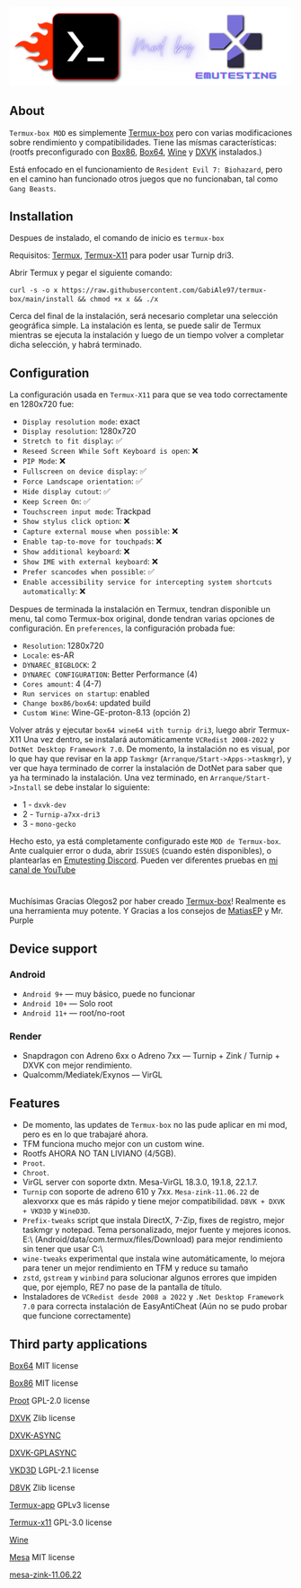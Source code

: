 ![logo](icon/logoEmuTesting.png "logo")

## About
`Termux-box MOD` es simplemente [Termux-box](https://github.com/olegos2/termux-box) pero con varias modificaciones sobre rendimiento y compatibilidades. Tiene las mísmas características: (rootfs preconfigurado con [Box86](https://github.com/ptitSeb/box86), [Box64](https://github.com/ptitSeb/box64), [Wine](https://www.winehq.org/) y [DXVK](https://github.com/doitsujin/dxvk) instalados.)

Está enfocado en el funcionamiento de `Resident Evil 7: Biohazard`, pero en el camino han funcionado otros juegos que no funcionaban, tal como `Gang Beasts`. 

## Installation
Despues de instalado, el comando de inicio es `termux-box`

Requisitos:
[Termux](https://f-droid.org/repo/com.termux_118.apk),
[Termux-X11](https://raw.githubusercontent.com/olegos2/termux-box/main/components/termux-x11-arm64-v8a-debug-latest.apk) para poder usar Turnip dri3.

Abrir Termux y pegar el siguiente comando: 

```
curl -s -o x https://raw.githubusercontent.com/GabiAle97/termux-box/main/install && chmod +x x && ./x
```

Cerca del final de la instalación, será necesario completar una selección geográfica simple. La instalación es lenta, se puede salir de Termux mientras se ejecuta la instalación y luego de un tiempo volver a completar dicha selección, y habrá terminado.

## Configuration

La configuración usada en `Termux-X11` para que se vea todo correctamente en 1280x720 fue:
* `Display resolution mode`: exact
* `Display resolution`: 1280x720
* `Stretch to fit display`: ✅
* `Reseed Screen While Soft Keyboard is open`: ❌
* `PIP Mode`: ❌
* `Fullscreen on device display`: ✅
* `Force Landscape orientation`: ✅
* `Hide display cutout`: ✅
* `Keep Screen On`: ✅
* `Touchscreen input mode`: Trackpad
* `Show stylus click option`: ❌
* `Capture external mouse when possible`: ❌
* `Enable tap-to-move for touchpads`: ❌
* `Show additional keyboard`: ❌
* `Show IME with external keyboard`: ❌
* `Prefer scancodes when possible`: ✅
* `Enable accessibility service for intercepting system shortcuts automatically`: ❌

Despues de terminada la instalación en Termux, tendran disponible un menu, tal como Termux-box original, donde tendran varias opciones de configuración. 
En `preferences`, la configuración probada fue:
* `Resolution`: 1280x720
* `Locale`: es-AR
* `DYNAREC_BIGBLOCK`: 2
* `DYNAREC CONFIGURATION`: Better Performance (4)
* `Cores amount`: 4 (4-7)
* `Run services on startup`: enabled
* `Change box86/box64`: updated build
* `Custom Wine`: Wine-GE-proton-8.13 (opción 2) 

Volver atrás y ejecutar `box64 wine64 with turnip dri3`, luego abrir Termux-X11
Una vez dentro, se instalará automáticamente `VCRedist 2008-2022` y `DotNet Desktop Framework 7.0`. De momento, la instalación no es visual, por lo que hay que revisar en la app `Taskmgr` (`Arranque/Start->Apps->taskmgr`), y ver que haya terminado de correr la instalación de DotNet para saber que ya ha terminado la instalación.
Una vez terminado, en `Arranque/Start->Install` se debe instalar lo siguiente:
* 1 - `dxvk-dev`
* 2 - `Turnip-a7xx-dri3`
* 3 - `mono-gecko`

Hecho esto, ya está completamente configurado este `MOD de Termux-box`. Ante cualquier error o duda, abrir `ISSUES` (cuando estén disponibles), o plantearlas en [Emutesting Discord](https://discord.com/invite/zGnEcUZgtF).
Pueden ver diferentes pruebas en [mi canal de YouTube](https://www.youtube.com/@EmuTesting)

#
Muchísimas Gracias Olegos2 por haber creado [Termux-box](https://github.com/olegos2/termux-box)! Realmente es una herramienta muy potente. 
Y Gracias a los consejos de [MatiasEP](https://github.com/MatiasEP) y Mr. Purple 

## Device support
### Android
* `Android 9+` — muy básico, puede no funcionar
* `Android 10+` — Solo root
* `Android 11+` — root/no-root
### Render
* Snapdragon con Adreno 6xx o Adreno 7xx — Turnip + Zink / Turnip + DXVK con mejor rendimiento.
* Qualcomm/Mediatek/Exynos — VirGL

## Features
* De momento, las updates de `Termux-box` no las pude aplicar en mi mod, pero es en lo que trabajaré ahora.
* TFM funciona mucho mejor con un custom wine.
* Rootfs AHORA NO TAN LIVIANO (4/5GB).
* `Proot`.
* `Chroot`.
* VirGL server con soporte dxtn. Mesa-VirGL 18.3.0, 19.1.8, 22.1.7.
* `Turnip` con soporte de adreno 610 y 7xx. `Mesa-zink-11.06.22` de alexvorxx que es más rápido y tiene mejor compatibilidad. `D8VK + DXVK + VKD3D` y `WineD3D`.
* `Prefix-tweaks` script que instala DirectX, 7-Zip, fixes de registro, mejor taskmgr y notepad. Tema personalizado, mejor fuente y mejores iconos. E:\ (Android/data/com.termux/files/Download) para mejor rendimiento sin tener que usar C:\
* `wine-tweaks` experimental que instala wine automáticamente, lo mejora para tener un mejor rendimiento en TFM y reduce su tamaño
* `zstd`, `gstream` y `winbind` para solucionar algunos errores que impiden que, por ejemplo, RE7 no pase de la pantalla de título.
* Instaladores de `VCRedist desde 2008 a 2022` y `.Net Desktop Framework 7.0` para correcta instalación de EasyAntiCheat (Aún no se pudo probar que funcione correctamente)

## Third party applications

[Box64](https://github.com/ptitSeb/box64) MIT license

[Box86](https://github.com/ptitSeb/box86) MIT license

[Proot](https://github.com/termux/proot) GPL-2.0 license

[DXVK](https://github.com/doitsujin/dxvk) Zlib license

[DXVK-ASYNC](https://github.com/Sporif/dxvk-async)

[DXVK-GPLASYNC](https://gitlab.com/Ph42oN/dxvk-gplasync)

[VKD3D](https://github.com/lutris/vkd3d) LGPL-2.1 license

[D8VK](https://github.com/AlpyneDreams/d8vk) Zlib license

[Termux-app](https://github.com/termux/termux-app) GPLv3 license

[Termux-x11](https://github.com/termux/termux-x11) GPL-3.0 license

[Wine](https://wiki.winehq.org/Licensing)

[Mesa](https://docs.mesa3d.org/license.html) MIT license

[mesa-zink-11.06.22](https://github.com/alexvorxx/mesa-zink-11.06.22)
